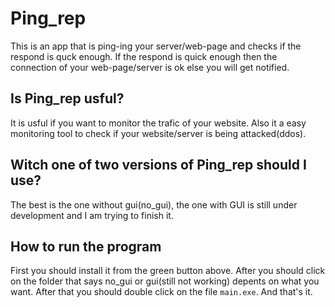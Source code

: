 # Ping_rep

This is an app that is ping-ing your server/web-page and checks if the respond is quck enough. If the respond is quick enough then the connection of your web-page/server is ok else you will get notified.

## Is Ping_rep usful?
 It is usful if you want to monitor the trafic of your website. Also it a easy monitoring tool to check if your website/server is being attacked(ddos).
 
 ## Witch one of two versions of Ping_rep should I use?
  The best is the one without gui(no_gui), the one with GUI is still under development and I am trying to finish it.

## How to run the program
 First you should install it from the green button above. After you should click on the folder that says no_gui or gui(still not working) depents on what you want. After that you should double click on the file ```main.exe```. And that's it.
